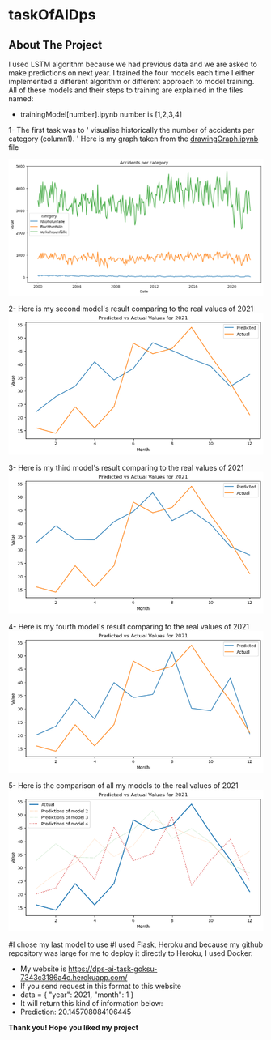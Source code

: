 # taskOfAIDps

## About The Project
I used LSTM algorithm because we had previous data and we are asked to make predictions on next year.
I trained the four models each time I either implemented a different algorithm 
or different approach to model training. 
All of these models and their steps to training are explained in the files named:
* trainingModel[number].ipynb number is [1,2,3,4]

1- The first task was to ' visualise historically the number of accidents per category (column1). '
Here is my graph taken from the [drawingGraph.ipynb](drawingGraph.ipynb) file 

![Graph of the Database](images/firstGraphTask1.png)


2- Here is my second model's result comparing to the real values of 2021
![mySecondModel](images/mySecondModel.png)


3- Here is my third model's result comparing to the real values of 2021
![myThirdModel](images/myThirdModel.png)


4- Here is my fourth model's result comparing to the real values of 2021
![myFourthModel](images/myFourthModel.png)


5- Here is the comparison of all my models to the real values of 2021
![comparingOfMyModels](images/comparingOfMyModels.png)


#I chose my last model to use
#I used Flask, Heroku and because my github repository was large for me to deploy it directly to Heroku, I used Docker.

* My website is https://dps-ai-task-goksu-7343c3186a4c.herokuapp.com/
* If you send request in this format to this website 
* data = {
    "year": 2021,
    "month": 1
}
* It will return this kind of information below:
* Prediction: 20.145708084106445 

<b> Thank you! Hope you liked my project </b>




